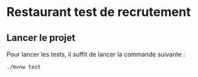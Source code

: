 # Restaurant test de recrutement

## Lancer le projet

Pour lancer les tests, il suffit de lancer la commande suivante :

```bash
./mvnw test
```